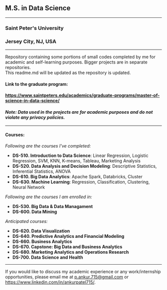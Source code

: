 ## M.S. in Data Science  
---
### Saint Peter's University  
### Jersey City, NJ, USA
---
Repository containing some portions of small codes completed by me for academic and self-learning purposes. Bigger projects are in separate repositories.  
This readme.md will be updated as the repository is updated. 

#### **Link to the graduate program:**  
#### https://www.saintpeters.edu/academics/graduate-programs/master-of-science-in-data-science/  
#### *Note: Data used in the projects are for academic purposes and do not violate any privacy policies.*
---
#### **Courses:**

*Following are the courses I've completed:*   
* **DS-510. Introduction to Data Science**: Linear Regression, Logistic Regression, SVM, KNN, K-means, Tableau, Marketing Analysis  
* **DS-520. Data Analysis and Decision Modeling**: Descriptive Statistics, Inferential Statistics, ANOVA  
* **DS-610. Big Data Analytics**: Apache Spark, Databricks, Cluster  
* **DS-630. Machine Learning**: Regression, Classification, Clustering, Neural Network  

*Following are the courses I am enrolled in:*   
* **DS-530. Big Data & Data Managament**  
* **DS-600. Data Mining**  

*Anticipated courses:*   
* **DS-620. Data Visualization**   
* **DS-640. Predictive Analytics and Financial Modeling**  
* **DS-660. Business Analytics**  
* **DS-670. Capstone: Big Data and Business Analytics**  
* **DS-680. Marketing Analytics and Operations Research**  
* **DS-700. Data Science and Health**  


---
If you would like to discuss my academic experience or any work/internship opportunities, please email me at [p.ankur.715@gmail.com](mailto:p.ankur.715@gmail.com) or https://www.linkedin.com/in/ankurpatel715/.
